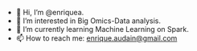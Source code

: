 - 👋 Hi, I’m @enriquea.
- 👀 I’m interested in Big Omics-Data analysis.
- 🌱 I’m currently learning Machine Learning on Spark.
- 📫 How to reach me: enrique.audain@gmail.com

<!---
enriquea/enriquea is a ✨ special ✨ repository because its `README.md` (this file) appears on your GitHub profile.
You can click the Preview link to take a look at your changes.
--->
